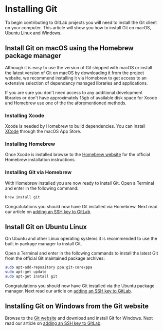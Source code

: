 # Installing Git

To begin contributing to GitLab projects
you will need to install the Git client on your computer.
This article will show you how to install Git on macOS, Ubuntu Linux and Windows.

## Install Git on macOS using the Homebrew package manager

Although it is easy to use the version of Git shipped with macOS
or install the latest version of Git on macOS by downloading it from the project website,
we recommend installing it via Homebrew to get access to
an extensive selection of dependancy managed libraries and applications.

If you are sure you don't need access to any additional development libraries
or don't have approximately 15gb of available disk space for Xcode and Homebrew
use one of the the aforementioned methods.

### Installing Xcode

Xcode is needed by Homebrew to build dependencies.
You can install [XCode](https://developer.apple.com/xcode/)
through the macOS App Store.

### Installing Homebrew

Once Xcode is installed browse to the [Homebrew website](http://brew.sh/index.html)
for the official Homebrew installation instructions.

### Installing Git via Homebrew

With Homebrew installed you are now ready to install Git.
Open a Terminal and enter in the following command:

```bash
brew install git
```

Congratulations you should now have Git installed via Homebrew.
Next read our article on [adding an SSH key to GitLab](../ssh/README.md).

## Install Git on Ubuntu Linux

On Ubuntu and other Linux operating systems
it is recommended to use the built in package manager to install Git.

Open a Terminal and enter in the following commands
to install the latest Git from the official Git maintained package archives:

```bash
sudo apt-add-repository ppa:git-core/ppa
sudo apt-get update
sudo apt-get install git
```

Congratulations you should now have Git installed via the Ubuntu package manager.
Next read our article on [adding an SSH key to GitLab](../ssh/README.md).

## Installing Git on Windows from the Git website

Browse to the [Git website](https://git-scm.com/) and download and install Git for Windows.
Next read our article on [adding an SSH key to GitLab](../ssh/README.md).
